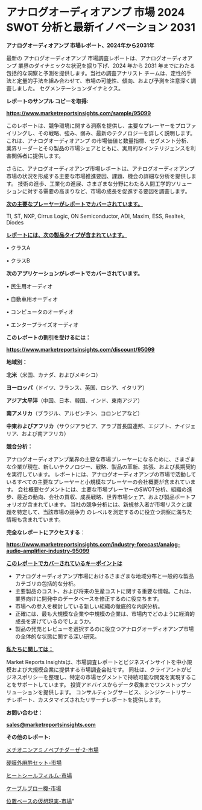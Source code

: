 # アナログオーディオアンプ 市場 2024 SWOT 分析と最新イノベーション 2031

<strong>アナログオーディオアンプ 市場レポート、2024年から2031年</strong>

最新の アナログオーディオアンプ 市場調査レポートは、アナログオーディオアンプ 業界のダイナミックな状況を掘り下げ、2024 年から 2031 年までにわたる包括的な洞察と予測を提供します。当社の調査アナリスト チームは、定性的手法と定量的手法を組み合わせて、市場の可能性、傾向、および予測を注意深く調査しました。 セグメンテーションダイナミクス。



<strong>レポートのサンプル コピーを取得:</strong> <a href=https://www.marketreportsinsights.com/sample/95099>

<strong><u>https://www.marketreportsinsights.com/sample/95099</u></strong></a>

このレポートは、競争環境に関する洞察を提供し、主要なプレーヤーをプロファイリングし、その戦略、強み、弱み、最新のテクノロジーを詳しく説明します。 これは、アナログオーディオアンプ の市場価値と数量指標、セグメント分析、業界リーダーとその製品の市場シェアとともに、実用的なインテリジェンスを利害関係者に提供します。

さらに、アナログオーディオアンプ市場レポートは、アナログオーディオアンプ市場の状況を形成する主要な市場推進要因、課題、機会の詳細な分析を提供します。 技術の進歩、工業化の進展、さまざまな分野にわたる人間工学的ソリューションに対する需要の高まりなど、市場の成長を促進する要因を調査します。



<strong><u>次の主要なプレーヤーがレポートでカバーされています。</u></strong>

TI, ST, NXP, Cirrus Logic, ON Semiconductor, ADI, Maxim, ESS, Realtek, Diodes



<strong><u><b>レポートには、次の製品タイプが含まれています。</b></u></strong>

• クラスA

• クラスB



<strong><b>次のアプリケーションがレポートでカバーされています。</b></strong>

• 民生用オーディオ

• 自動車用オーディオ

• コンピュータのオーディオ

• エンタープライズオーディオ



<strong><b>このレポートの割引を受けるには：</b></strong><a href=https://www.marketreportsinsights.com/discount/95099>

<strong><u>https://www.marketreportsinsights.com/discount/95099</u></strong></a>



<strong>地域別：</strong>



<strong>北米</strong>（米国、カナダ、およびメキシコ）



<strong>ヨーロッパ</strong>（ドイツ、フランス、英国、ロシア、イタリア）



<strong>アジア太平洋</strong>（中国、日本、韓国、インド、東南アジア）



<strong>南アメリカ</strong>（ブラジル、アルゼンチン、コロンビアなど）



<strong>中東およびアフリカ</strong>（サウジアラビア、アラブ首長国連邦、エジプト、ナイジェリア、および南アフリカ）



<strong>競合分析：</strong>

アナログオーディオアンプ業界の主要な市場プレーヤーになるために、さまざまな企業が現在、新しいテクノロジー、戦略、製品の革新、拡張、および長期契約を実行しています。 レポートには、アナログオーディオアンプの市場で活動しているすべての主要なプレーヤーと小規模なプレーヤーの会社概要が含まれています。 会社概要セグメントには、主要な市場プレーヤーのSWOT分析、組織の進歩、最近の動向、会社の買収、成長戦略、世界市場シェア、および製品ポートフォリオが含まれています。 当社の競争分析には、新規参入者が市場リスクと課題を特定して、当該市場の競争力 のレベルを測定するのに役立つ洞察に満ちた情報も含まれています。



<strong>完全なレポートにアクセスする</strong>：

<a href=https://www.marketreportsinsights.com/industry-forecast/analog-audio-amplifier-industry-95099>

<strong><u>https://www.marketreportsinsights.com/industry-forecast/analog-audio-amplifier-industry-95099</u></strong></a>



<strong><u><b>このレポートでカバーされているキーポイントは</b></u></strong>
<ul>
  <li>アナログオーディオアンプ市場におけるさまざまな地域分布と一般的な製品カテゴリの包括的な分析。</li>
  <li>主要製品のコスト、および将来の生産コストに関する重要な情報。これは、業界向けに開発中のデータベースを修正するのに役立ちます。</li>
  <li>市場への参入を検討している新しい組織の徹底的な内訳分析。</li>
  <li>正確には、最も大規模な企業や中規模の企業は、市場内でどのように経済的成長を遂げているのでしょうか。</li>
  <li>製品の発売とレビューを選択するのに役立つアナログオーディオアンプ市場の全体的な状態に関する深い研究。</li>
</ul>


<strong><u><b>私たちに関しては：</b></u></strong>

Market Reports Insightsは、市場調査レポートとビジネスインサイトを中小規模および大規模企業に提供する市場調査会社です。 同社は、クライアントがビジネスポリシーを整理し、特定の市場セグメントで持続可能な開発を実現することをサポートしています。 投資アドバイスからデータ収集までワンストップソリューションを提供します。 コンサルティングサービス、シンジケートリサーチレポート、カスタマイズされたリサーチレポートを提供します。



<strong><b>お問い合わせ</b></strong>：

<a href=mailto:sales@marketreportsinsights.com>

<strong><u>sales@marketreportsinsights.com</u></strong></a>



<strong>その他のレポート:</strong>

<a href=https://www.linkedin.com/pulse/メチオニンアミノペプチダーゼ-2-市場-2023-競争分析と事業成長-2030-pr-news-hub-zyt3f/>メチオニンアミノペプチダーゼ-2-市場</a>

<a href=https://www.linkedin.com/pulse/硬膜外麻酔セット-市場-2023-swot-分析と成長率-2030-data-dive-discoveries-24-analysis-ybhef/>硬膜外麻酔セット-市場</a>

<a href=https://www.linkedin.com/pulse/ヒートシールフィルム-市場-2023-swot-分析と最新イノベーション-2030-trend-titans-360-analysis-vqeuf/>ヒートシールフィルム-市場</a>

<a href=https://www.linkedin.com/pulse/ケーブルブロー機-市場-2023-新興市場-将来の動向と市場需要-2030-yrnyf/>ケーブルブロー機-市場</a>

<a href=https://www.linkedin.com/pulse/位置ベースの仮想現実-市場-2023-競争分析と事業成長-2030-data-dive-discoveries-24-analysis-myaqf/>位置ベースの仮想現実-市場</a>"
